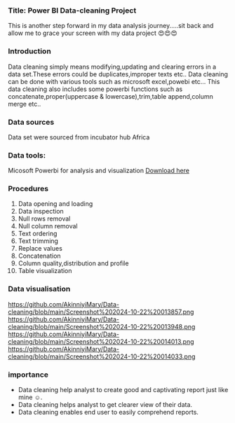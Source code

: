 ### Title: Power BI Data-cleaning Project

This is another step forward in my data analysis journey.....sit back and allow me to grace your screen with my data project 😍😍😍 

### Introduction 
Data cleaning simply means modifying,updating and clearing errors in a data set.These errors could be duplicates,improper texts etc..
Data cleaning can be done with various tools such as microsoft excel,powebi etc...
This data cleaning also includes some powerbi functions such as concatenate,proper(uppercase & lowercase),trim,table append,column merge etc..

### Data sources
Data set were sourced from incubator hub Africa

### Data tools:
Micosoft Powerbi for analysis and visualization [Download here](https://www.microsoftpowerbi.com)

### Procedures
1. Data opening and loading
2. Data inspection
3. Null rows removal
4. Null column removal
5. Text ordering
6. Text trimming  
7. Replace values
8. Concatenation
9. Column quality,distribution and profile
10. Table visualization

    
### Data visualisation
https://github.com/AkinniyiMary/Data-cleaning/blob/main/Screenshot%202024-10-22%20013857.png
https://github.com/AkinniyiMary/Data-cleaning/blob/main/Screenshot%202024-10-22%20013948.png
https://github.com/AkinniyiMary/Data-cleaning/blob/main/Screenshot%202024-10-22%20014013.png
https://github.com/AkinniyiMary/Data-cleaning/blob/main/Screenshot%202024-10-22%20014033.png


### importance
- Data cleaning help analyst to create good and captivating report just like mine ☺.
- Data cleaning helps analyst to get clearer view of their data.
- Data cleaning enables end user to easily comprehend reports.






